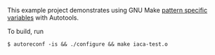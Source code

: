This example project demonstrates using GNU Make [pattern specific variables](http://www.gnu.org/software/make/manual/html_node/Pattern_002dspecific.html) with Autotools.

To build, run

    $ autoreconf -is && ./configure && make iaca-test.o
